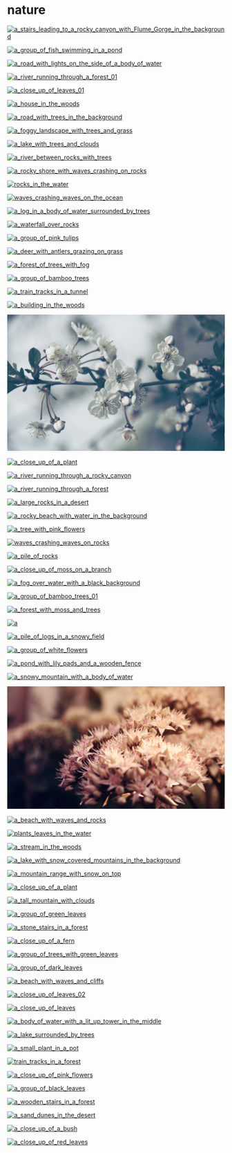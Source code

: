 # nature

<a href="a_stairs_leading_to_a_rocky_canyon_with_Flume_Gorge_in_the_background.jpg"><img alt="a_stairs_leading_to_a_rocky_canyon_with_Flume_Gorge_in_the_background" src="a_stairs_leading_to_a_rocky_canyon_with_Flume_Gorge_in_the_background.jpg"></a>

<a href="a_group_of_fish_swimming_in_a_pond.jpg"><img alt="a_group_of_fish_swimming_in_a_pond" src="a_group_of_fish_swimming_in_a_pond.jpg"></a>

<a href="a_road_with_lights_on_the_side_of_a_body_of_water.jpg"><img alt="a_road_with_lights_on_the_side_of_a_body_of_water" src="a_road_with_lights_on_the_side_of_a_body_of_water.jpg"></a>

<a href="a_river_running_through_a_forest_01.jpg"><img alt="a_river_running_through_a_forest_01" src="a_river_running_through_a_forest_01.jpg"></a>

<a href="a_close_up_of_leaves_01.jpg"><img alt="a_close_up_of_leaves_01" src="a_close_up_of_leaves_01.jpg"></a>

<a href="a_house_in_the_woods.png"><img alt="a_house_in_the_woods" src="a_house_in_the_woods.png"></a>

<a href="a_road_with_trees_in_the_background.jpg"><img alt="a_road_with_trees_in_the_background" src="a_road_with_trees_in_the_background.jpg"></a>

<a href="a_foggy_landscape_with_trees_and_grass.jpg"><img alt="a_foggy_landscape_with_trees_and_grass" src="a_foggy_landscape_with_trees_and_grass.jpg"></a>

<a href="a_lake_with_trees_and_clouds.png"><img alt="a_lake_with_trees_and_clouds" src="a_lake_with_trees_and_clouds.png"></a>

<a href="a_river_between_rocks_with_trees.jpg"><img alt="a_river_between_rocks_with_trees" src="a_river_between_rocks_with_trees.jpg"></a>

<a href="a_rocky_shore_with_waves_crashing_on_rocks.jpg"><img alt="a_rocky_shore_with_waves_crashing_on_rocks" src="a_rocky_shore_with_waves_crashing_on_rocks.jpg"></a>

<a href="rocks_in_the_water.jpg"><img alt="rocks_in_the_water" src="rocks_in_the_water.jpg"></a>

<a href="waves_crashing_waves_on_the_ocean.jpg"><img alt="waves_crashing_waves_on_the_ocean" src="waves_crashing_waves_on_the_ocean.jpg"></a>

<a href="a_log_in_a_body_of_water_surrounded_by_trees.jpg"><img alt="a_log_in_a_body_of_water_surrounded_by_trees" src="a_log_in_a_body_of_water_surrounded_by_trees.jpg"></a>

<a href="a_waterfall_over_rocks.jpg"><img alt="a_waterfall_over_rocks" src="a_waterfall_over_rocks.jpg"></a>

<a href="a_group_of_pink_tulips.png"><img alt="a_group_of_pink_tulips" src="a_group_of_pink_tulips.png"></a>

<a href="a_deer_with_antlers_grazing_on_grass.jpg"><img alt="a_deer_with_antlers_grazing_on_grass" src="a_deer_with_antlers_grazing_on_grass.jpg"></a>

<a href="a_forest_of_trees_with_fog.jpg"><img alt="a_forest_of_trees_with_fog" src="a_forest_of_trees_with_fog.jpg"></a>

<a href="a_group_of_bamboo_trees.jpg"><img alt="a_group_of_bamboo_trees" src="a_group_of_bamboo_trees.jpg"></a>

<a href="a_train_tracks_in_a_tunnel.jpg"><img alt="a_train_tracks_in_a_tunnel" src="a_train_tracks_in_a_tunnel.jpg"></a>

<a href="a_building_in_the_woods.jpg"><img alt="a_building_in_the_woods" src="a_building_in_the_woods.jpg"></a>

<a href="a_close_up_of_a_flower_01.jpg"><img alt="a_close_up_of_a_flower_01" src="a_close_up_of_a_flower_01.jpg"></a>

<a href="a_close_up_of_a_plant.jpg"><img alt="a_close_up_of_a_plant" src="a_close_up_of_a_plant.jpg"></a>

<a href="a_river_running_through_a_rocky_canyon.jpg"><img alt="a_river_running_through_a_rocky_canyon" src="a_river_running_through_a_rocky_canyon.jpg"></a>

<a href="a_river_running_through_a_forest.jpg"><img alt="a_river_running_through_a_forest" src="a_river_running_through_a_forest.jpg"></a>

<a href="a_large_rocks_in_a_desert.jpg"><img alt="a_large_rocks_in_a_desert" src="a_large_rocks_in_a_desert.jpg"></a>

<a href="a_rocky_beach_with_water_in_the_background.jpg"><img alt="a_rocky_beach_with_water_in_the_background" src="a_rocky_beach_with_water_in_the_background.jpg"></a>

<a href="a_tree_with_pink_flowers.png"><img alt="a_tree_with_pink_flowers" src="a_tree_with_pink_flowers.png"></a>

<a href="waves_crashing_waves_on_rocks.jpg"><img alt="waves_crashing_waves_on_rocks" src="waves_crashing_waves_on_rocks.jpg"></a>

<a href="a_pile_of_rocks.jpg"><img alt="a_pile_of_rocks" src="a_pile_of_rocks.jpg"></a>

<a href="a_close_up_of_moss_on_a_branch.jpg"><img alt="a_close_up_of_moss_on_a_branch" src="a_close_up_of_moss_on_a_branch.jpg"></a>

<a href="a_fog_over_water_with_a_black_background.jpg"><img alt="a_fog_over_water_with_a_black_background" src="a_fog_over_water_with_a_black_background.jpg"></a>

<a href="a_group_of_bamboo_trees_01.jpg"><img alt="a_group_of_bamboo_trees_01" src="a_group_of_bamboo_trees_01.jpg"></a>

<a href="a_forest_with_moss_and_trees.jpg"><img alt="a_forest_with_moss_and_trees" src="a_forest_with_moss_and_trees.jpg"></a>

<a href="a.jpg"><img alt="a" src="a.jpg"></a>

<a href="a_pile_of_logs_in_a_snowy_field.jpg"><img alt="a_pile_of_logs_in_a_snowy_field" src="a_pile_of_logs_in_a_snowy_field.jpg"></a>

<a href="a_group_of_white_flowers.png"><img alt="a_group_of_white_flowers" src="a_group_of_white_flowers.png"></a>

<a href="a_pond_with_lily_pads_and_a_wooden_fence.png"><img alt="a_pond_with_lily_pads_and_a_wooden_fence" src="a_pond_with_lily_pads_and_a_wooden_fence.png"></a>

<a href="a_snowy_mountain_with_a_body_of_water.jpg"><img alt="a_snowy_mountain_with_a_body_of_water" src="a_snowy_mountain_with_a_body_of_water.jpg"></a>

<a href="a_close_up_of_a_flower.jpg"><img alt="a_close_up_of_a_flower" src="a_close_up_of_a_flower.jpg"></a>

<a href="a_beach_with_waves_and_rocks.jpg"><img alt="a_beach_with_waves_and_rocks" src="a_beach_with_waves_and_rocks.jpg"></a>

<a href="plants_leaves_in_the_water.jpg"><img alt="plants_leaves_in_the_water" src="plants_leaves_in_the_water.jpg"></a>

<a href="a_stream_in_the_woods.jpg"><img alt="a_stream_in_the_woods" src="a_stream_in_the_woods.jpg"></a>

<a href="a_lake_with_snow_covered_mountains_in_the_background.jpg"><img alt="a_lake_with_snow_covered_mountains_in_the_background" src="a_lake_with_snow_covered_mountains_in_the_background.jpg"></a>

<a href="a_mountain_range_with_snow_on_top.jpg"><img alt="a_mountain_range_with_snow_on_top" src="a_mountain_range_with_snow_on_top.jpg"></a>

<a href="a_close_up_of_a_plant.png"><img alt="a_close_up_of_a_plant" src="a_close_up_of_a_plant.png"></a>

<a href="a_tall_mountain_with_clouds.jpg"><img alt="a_tall_mountain_with_clouds" src="a_tall_mountain_with_clouds.jpg"></a>

<a href="a_group_of_green_leaves.jpg"><img alt="a_group_of_green_leaves" src="a_group_of_green_leaves.jpg"></a>

<a href="a_stone_stairs_in_a_forest.jpg"><img alt="a_stone_stairs_in_a_forest" src="a_stone_stairs_in_a_forest.jpg"></a>

<a href="a_close_up_of_a_fern.jpg"><img alt="a_close_up_of_a_fern" src="a_close_up_of_a_fern.jpg"></a>

<a href="a_group_of_trees_with_green_leaves.jpg"><img alt="a_group_of_trees_with_green_leaves" src="a_group_of_trees_with_green_leaves.jpg"></a>

<a href="a_group_of_dark_leaves.jpg"><img alt="a_group_of_dark_leaves" src="a_group_of_dark_leaves.jpg"></a>

<a href="a_beach_with_waves_and_cliffs.jpg"><img alt="a_beach_with_waves_and_cliffs" src="a_beach_with_waves_and_cliffs.jpg"></a>

<a href="a_close_up_of_leaves_02.jpg"><img alt="a_close_up_of_leaves_02" src="a_close_up_of_leaves_02.jpg"></a>

<a href="a_close_up_of_leaves.jpg"><img alt="a_close_up_of_leaves" src="a_close_up_of_leaves.jpg"></a>

<a href="a_body_of_water_with_a_lit_up_tower_in_the_middle.png"><img alt="a_body_of_water_with_a_lit_up_tower_in_the_middle" src="a_body_of_water_with_a_lit_up_tower_in_the_middle.png"></a>

<a href="a_lake_surrounded_by_trees.png"><img alt="a_lake_surrounded_by_trees" src="a_lake_surrounded_by_trees.png"></a>

<a href="a_small_plant_in_a_pot.jpg"><img alt="a_small_plant_in_a_pot" src="a_small_plant_in_a_pot.jpg"></a>

<a href="train_tracks_in_a_forest.jpg"><img alt="train_tracks_in_a_forest" src="train_tracks_in_a_forest.jpg"></a>

<a href="a_close_up_of_pink_flowers.jpg"><img alt="a_close_up_of_pink_flowers" src="a_close_up_of_pink_flowers.jpg"></a>

<a href="a_group_of_black_leaves.jpg"><img alt="a_group_of_black_leaves" src="a_group_of_black_leaves.jpg"></a>

<a href="a_wooden_stairs_in_a_forest.jpg"><img alt="a_wooden_stairs_in_a_forest" src="a_wooden_stairs_in_a_forest.jpg"></a>

<a href="a_sand_dunes_in_the_desert.jpg"><img alt="a_sand_dunes_in_the_desert" src="a_sand_dunes_in_the_desert.jpg"></a>

<a href="a_close_up_of_a_bush.jpg"><img alt="a_close_up_of_a_bush" src="a_close_up_of_a_bush.jpg"></a>

<a href="a_close_up_of_red_leaves.jpg"><img alt="a_close_up_of_red_leaves" src="a_close_up_of_red_leaves.jpg"></a>

